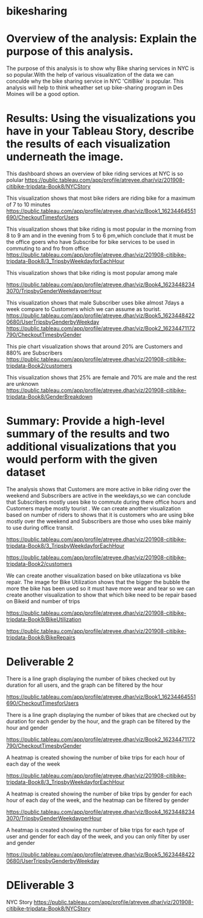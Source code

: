 # bikesharing
# Overview of the analysis: Explain the purpose of this analysis.
The purpose of this analysis is to show why Bike sharing services in NYC is so popular.With the help of various visualization of the data we can conculde why the bike sharing service in NYC 'CitiBike' is popular.
This analysis will help to think wheather set up bike-sharing program in Des Moines will be a good option.







# Results: Using the visualizations you have in your Tableau Story, describe the results of each visualization underneath the image.
This dashboard shows an overview of bike riding services at NYC is so polular
https://public.tableau.com/app/profile/atreyee.dhar/viz/201908-citibike-tripdata-Book8/NYCStory

This visualization shows that most bike riders are riding bike for a maximum of 7 to 10 minutes
https://public.tableau.com/app/profile/atreyee.dhar/viz/Book1_16234464551690/CheckoutTimesforUsers

This visualization shows that bike riding is most popular in the morning from 8 to 9 am and in the evening from 5 to 6 pm,which conclude that it must be the office goers who have Subscribe for bike services to be used in commuting to and fro from office
https://public.tableau.com/app/profile/atreyee.dhar/viz/201908-citibike-tripdata-Book8/3_TripsbyWeekdayforEachHour

This visualization shows that bike riding is most popular among male

https://public.tableau.com/app/profile/atreyee.dhar/viz/Book4_16234482343070/TripsbyGenderWeekdayperHour

This visualization shows that male Subscriber uses bike almost 7days a week compare to Customers which we can assume as tourist.
https://public.tableau.com/app/profile/atreyee.dhar/viz/Book5_16234484220680/UserTripsbyGenderbyWeekday
https://public.tableau.com/app/profile/atreyee.dhar/viz/Book2_16234471172790/CheckoutTimesbyGender

This pie chart visualization shows that around 20% are Customers and 880% are Subscribers
https://public.tableau.com/app/profile/atreyee.dhar/viz/201908-citibike-tripdata-Book2/customers

This visualization shows that 25% are female and 70% are male and the rest are unknown
https://public.tableau.com/app/profile/atreyee.dhar/viz/201908-citibike-tripdata-Book8/GenderBreakdown











# Summary: Provide a high-level summary of the results and two additional visualizations that you would perform with the given dataset
The analysis shows that Customers are more active in bike riding over the weekend and Subscribers are active in the weekdays,so we can conclude that Subscribers mostly uses bike to commute during there office hours and Customers maybe mostly tourist .
We can create another visualization based on number of riders to shows that it is customers who are using bike mostly over the weekend and Subscribers are those who uses bike mainly to use during office transit.

https://public.tableau.com/app/profile/atreyee.dhar/viz/201908-citibike-tripdata-Book8/3_TripsbyWeekdayforEachHour

https://public.tableau.com/app/profile/atreyee.dhar/viz/201908-citibike-tripdata-Book2/customers

We can create another visualization based on bike utilazationa vs bike repair.
The image for Bike Utilization shows that the bigger the bubble the more the bike has been used so it must have more wear and tear so we can create another visualization to show that which bike need to be repair based on Bikeid and number of trips

https://public.tableau.com/app/profile/atreyee.dhar/viz/201908-citibike-tripdata-Book9/BikeUtilization

https://public.tableau.com/app/profile/atreyee.dhar/viz/201908-citibike-tripdata-Book8/BikeRepairs


# Deliverable 2
There is a line graph displaying the number of bikes checked out by duration for all users, and the graph can be filtered by the hour 

https://public.tableau.com/app/profile/atreyee.dhar/viz/Book1_16234464551690/CheckoutTimesforUsers



There is a line graph displaying the number of bikes that are checked out by duration for each gender by the hour, and the graph can be filtered by the hour and gender

https://public.tableau.com/app/profile/atreyee.dhar/viz/Book2_16234471172790/CheckoutTimesbyGender

A heatmap is created showing the number of bike trips for each hour of each day of the week

https://public.tableau.com/app/profile/atreyee.dhar/viz/201908-citibike-tripdata-Book8/3_TripsbyWeekdayforEachHour

A heatmap is created showing the number of bike trips by gender for each hour of each day of the week, and the heatmap can be filtered by gender

https://public.tableau.com/app/profile/atreyee.dhar/viz/Book4_16234482343070/TripsbyGenderWeekdayperHour

A heatmap is created showing the number of bike trips for each type of user and gender for each day of the week, and you can only filter by user and gender 

https://public.tableau.com/app/profile/atreyee.dhar/viz/Book5_16234484220680/UserTripsbyGenderbyWeekday

# DEliverable 3
NYC Story
https://public.tableau.com/app/profile/atreyee.dhar/viz/201908-citibike-tripdata-Book8/NYCStory
